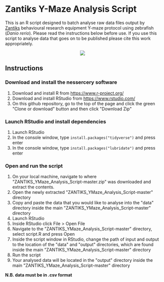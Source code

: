# Zantiks Y-Maze Analysis Script
This is an R script designed to batch analyse raw data files output by [Zantiks](https://zantiks.com/) behavioural research equipment Y-maze protocol using zebrafish (*Danio rerio*). Please read the instructions below before use. If you use this script to analyse data that goes on to be published please cite this work appropriately.

<p align="center">
<img src="https://github.com/thejamesclay/ZANTIKS_YMaze_Analysis_Script/blob/master/Y_zones.png">
</p>

## Instructions

### Download and install the nessercery software

1. Download and install R from  https://www.r-project.org/ 
2. Download and install RStudio from https://www.rstudio.com/
3. On this github repository, go to the top of the page and click the green "Clone or download" button and then click "Download Zip"

### Launch RStudio and install dependencies

1. Launch RStudio
2. In the console window, type `install.packages("tidyverse")` and press enter
3. In the console window, type `install.packages("lubridate")` and press enter

### Open and run the script

1. On your local machine, navigate to where "ZANTIKS_YMaze_Analysis_Script-master.zip" was downloaded and extract the contents.
2. Open the newly extracted "ZANTIKS_YMaze_Analysis_Script-master" directory
3. Copy and paste the data that you would like to analyse into the "data" directory inside the main "ZANTIKS_YMaze_Analysis_Script-master" directory
4. Launch RStudio
5. Inside RStudio click File > Open File 
6. Navigate to the "ZANTIKS_YMaze_Analysis_Script-master" directory, select script.R and press Open
7. Inside the script window in RStudio, change the path of input and output to the location of the "data" and "output" directories, which are found inside the main "ZANTIKS_YMaze_Analysis_Script-master" directory
8. Run the script
9. Your analysed data will be located in the "output" directory inside the main "ZANTIKS_YMaze_Analysis_Script-master" directory

**N.B. data must be in .csv format**

